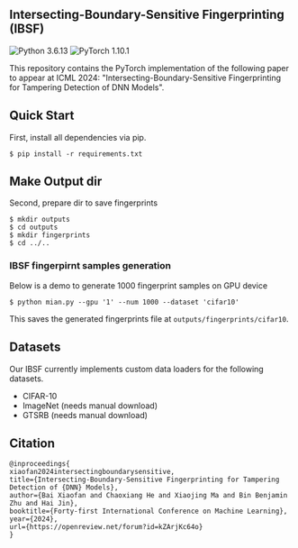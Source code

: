 ## Intersecting-Boundary-Sensitive Fingerprinting (IBSF)
![Python 3.6.13](https://img.shields.io/badge/python-3.6.13-green.svg?style=plastic)
![PyTorch 1.10.1](https://img.shields.io/badge/torch-1.10.1-green.svg?style=plastic)

This repository contains the PyTorch implementation of the following paper to appear at ICML 2024: "Intersecting-Boundary-Sensitive Fingerprinting for Tampering Detection of DNN Models".
  
## Quick Start
First, install all dependencies via pip.
```shell
$ pip install -r requirements.txt
```

## Make Output dir
Second, prepare dir to save fingerprints
```shell
$ mkdir outputs
$ cd outputs
$ mkdir fingerprints
$ cd ../..
```

### IBSF fingerpirnt samples generation
Below is a demo to generate 1000 fingerprint samples on GPU device  
```shell
$ python mian.py --gpu '1' --num 1000 --dataset 'cifar10'
```
This saves the generated fingerprints file at ``outputs/fingerprints/cifar10``.

## Datasets
Our IBSF currently implements custom data loaders for the following datasets. 

- CIFAR-10 
- ImageNet (needs manual download)
- GTSRB (needs manual download)

## Citation
```shell
@inproceedings{
xiaofan2024intersectingboundarysensitive,
title={Intersecting-Boundary-Sensitive Fingerprinting for Tampering Detection of {DNN} Models},
author={Bai Xiaofan and Chaoxiang He and Xiaojing Ma and Bin Benjamin Zhu and Hai Jin},
booktitle={Forty-first International Conference on Machine Learning},
year={2024},
url={https://openreview.net/forum?id=kZArjKc64o}
}
```







